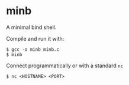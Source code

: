 # minb

A minimal bind shell.

Compile and run it with:

```
$ gcc -o minb minb.c
$ minb
```

Connect programmatically or with a standard `nc`

```
$ nc <HOSTNAME> <PORT>
```

